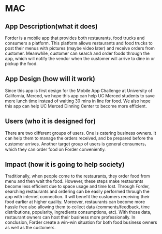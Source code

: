 # MAC
## App Description(what it does)
Forder is a mobile app that provides both restaurants, food trucks and consumers a platform.
This platform allows restaurants and food trucks to post their menus with pictures
(maybe video later) and receive orders from customer. Meanwhile, customer can search and order foods
through the app, which will notify the vendor when the customer will arrive to dine in or pickup
the food.

## App Design (how will it work)
Since this app is first design for the Mobile App Challenge at University of California, Merced, we
hope this app can help UC Merced students to save more lunch time instead of waiting 30 mins in line
for food. We also hope this app can help UC Merced Dinning Center to become more efficient.

## Users (who it is designed for)
There are two different groups of users. One is catering business owners. It can help them to manage
the orders received, and be prepared before the customer arrives. Another target group of users is
general consumers，which they can order food on Forder conveniently.

## Impact (how it is going to help society)
Traditionally, when people come to the restaurants, they order food from menu and then wait the food.
 However, these steps make restaurants become less efficient due to space usage and time lost.
Through Forder, searching restaurants and ordering can be easily performed through the app with
internet connection. It will benefit the customers receiving their food earlier at higher quality.
Moreover, restaurants can become more hassle free also allowing them to collect data
(comments/feedback, time distributions, popularity, ingredients consumptions, etc). With those data,
restaurant owners can host their business more professionally. In conclusion, Forder create a win-win
situation for both food business owners as well as the customers.
